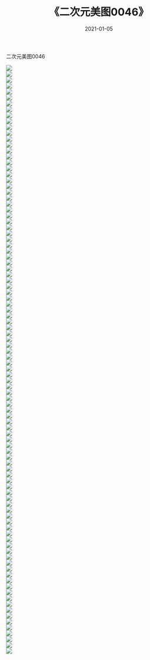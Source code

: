 ﻿---
layout: post
title:  《二次元美图0046》
date:   2021-01-05
img: http://imgx.orgx.ga/二次元/2021/二次元美图0046/000.jpg
categories: [美女, 清纯, 唯美]
---

二次元美图0046

 ![](http://imgx.orgx.ga/二次元/2021/二次元美图0046/001.jpg) <br>![](http://imgx.orgx.ga/二次元/2021/二次元美图0046/002.jpg) <br>![](http://imgx.orgx.ga/二次元/2021/二次元美图0046/003.jpg) <br>![](http://imgx.orgx.ga/二次元/2021/二次元美图0046/004.jpg) <br>![](http://imgx.orgx.ga/二次元/2021/二次元美图0046/005.jpg) <br>![](http://imgx.orgx.ga/二次元/2021/二次元美图0046/006.jpg) <br>![](http://imgx.orgx.ga/二次元/2021/二次元美图0046/007.jpg) <br>![](http://imgx.orgx.ga/二次元/2021/二次元美图0046/008.jpg) <br>![](http://imgx.orgx.ga/二次元/2021/二次元美图0046/009.jpg) <br>![](http://imgx.orgx.ga/二次元/2021/二次元美图0046/010.jpg) <br>![](http://imgx.orgx.ga/二次元/2021/二次元美图0046/011.jpg) <br>![](http://imgx.orgx.ga/二次元/2021/二次元美图0046/012.jpg) <br>![](http://imgx.orgx.ga/二次元/2021/二次元美图0046/013.jpg) <br>![](http://imgx.orgx.ga/二次元/2021/二次元美图0046/014.jpg) <br>![](http://imgx.orgx.ga/二次元/2021/二次元美图0046/015.jpg) <br>![](http://imgx.orgx.ga/二次元/2021/二次元美图0046/016.jpg) <br>![](http://imgx.orgx.ga/二次元/2021/二次元美图0046/017.jpg) <br>![](http://imgx.orgx.ga/二次元/2021/二次元美图0046/018.jpg) <br>![](http://imgx.orgx.ga/二次元/2021/二次元美图0046/019.jpg) <br>![](http://imgx.orgx.ga/二次元/2021/二次元美图0046/020.jpg) <br>![](http://imgx.orgx.ga/二次元/2021/二次元美图0046/021.jpg) <br>![](http://imgx.orgx.ga/二次元/2021/二次元美图0046/022.jpg) <br>![](http://imgx.orgx.ga/二次元/2021/二次元美图0046/023.jpg) <br>![](http://imgx.orgx.ga/二次元/2021/二次元美图0046/024.jpg) <br>![](http://imgx.orgx.ga/二次元/2021/二次元美图0046/025.jpg) <br>![](http://imgx.orgx.ga/二次元/2021/二次元美图0046/026.jpg) <br>![](http://imgx.orgx.ga/二次元/2021/二次元美图0046/027.jpg) <br>![](http://imgx.orgx.ga/二次元/2021/二次元美图0046/028.jpg) <br>![](http://imgx.orgx.ga/二次元/2021/二次元美图0046/029.jpg) <br>![](http://imgx.orgx.ga/二次元/2021/二次元美图0046/030.jpg) <br>![](http://imgx.orgx.ga/二次元/2021/二次元美图0046/031.jpg) <br>![](http://imgx.orgx.ga/二次元/2021/二次元美图0046/032.jpg) <br>![](http://imgx.orgx.ga/二次元/2021/二次元美图0046/033.jpg) <br>![](http://imgx.orgx.ga/二次元/2021/二次元美图0046/034.jpg) <br>![](http://imgx.orgx.ga/二次元/2021/二次元美图0046/035.jpg) <br>![](http://imgx.orgx.ga/二次元/2021/二次元美图0046/036.jpg) <br>![](http://imgx.orgx.ga/二次元/2021/二次元美图0046/037.jpg) <br>![](http://imgx.orgx.ga/二次元/2021/二次元美图0046/038.jpg) <br>![](http://imgx.orgx.ga/二次元/2021/二次元美图0046/039.jpg) <br>![](http://imgx.orgx.ga/二次元/2021/二次元美图0046/040.jpg) <br>![](http://imgx.orgx.ga/二次元/2021/二次元美图0046/041.jpg) <br>![](http://imgx.orgx.ga/二次元/2021/二次元美图0046/042.jpg) <br>![](http://imgx.orgx.ga/二次元/2021/二次元美图0046/043.jpg) <br>![](http://imgx.orgx.ga/二次元/2021/二次元美图0046/044.jpg) <br>![](http://imgx.orgx.ga/二次元/2021/二次元美图0046/045.jpg) <br>![](http://imgx.orgx.ga/二次元/2021/二次元美图0046/046.jpg) <br>![](http://imgx.orgx.ga/二次元/2021/二次元美图0046/047.jpg) <br>![](http://imgx.orgx.ga/二次元/2021/二次元美图0046/048.jpg) <br>![](http://imgx.orgx.ga/二次元/2021/二次元美图0046/049.jpg) <br>![](http://imgx.orgx.ga/二次元/2021/二次元美图0046/050.jpg) <br>![](http://imgx.orgx.ga/二次元/2021/二次元美图0046/051.jpg) <br>![](http://imgx.orgx.ga/二次元/2021/二次元美图0046/052.jpg) <br>![](http://imgx.orgx.ga/二次元/2021/二次元美图0046/053.jpg) <br>![](http://imgx.orgx.ga/二次元/2021/二次元美图0046/054.jpg) <br>![](http://imgx.orgx.ga/二次元/2021/二次元美图0046/055.jpg) <br>![](http://imgx.orgx.ga/二次元/2021/二次元美图0046/056.jpg) <br>![](http://imgx.orgx.ga/二次元/2021/二次元美图0046/057.jpg) <br>![](http://imgx.orgx.ga/二次元/2021/二次元美图0046/058.jpg) <br>![](http://imgx.orgx.ga/二次元/2021/二次元美图0046/059.jpg) <br>![](http://imgx.orgx.ga/二次元/2021/二次元美图0046/060.jpg) <br>![](http://imgx.orgx.ga/二次元/2021/二次元美图0046/061.jpg) <br>![](http://imgx.orgx.ga/二次元/2021/二次元美图0046/062.jpg) <br>![](http://imgx.orgx.ga/二次元/2021/二次元美图0046/063.jpg) <br>![](http://imgx.orgx.ga/二次元/2021/二次元美图0046/064.jpg) <br>![](http://imgx.orgx.ga/二次元/2021/二次元美图0046/065.jpg) <br>![](http://imgx.orgx.ga/二次元/2021/二次元美图0046/066.jpg) <br>![](http://imgx.orgx.ga/二次元/2021/二次元美图0046/067.jpg) <br>![](http://imgx.orgx.ga/二次元/2021/二次元美图0046/068.jpg) <br>![](http://imgx.orgx.ga/二次元/2021/二次元美图0046/069.jpg) <br>![](http://imgx.orgx.ga/二次元/2021/二次元美图0046/070.jpg) <br>![](http://imgx.orgx.ga/二次元/2021/二次元美图0046/071.jpg) <br>![](http://imgx.orgx.ga/二次元/2021/二次元美图0046/072.jpg) <br>![](http://imgx.orgx.ga/二次元/2021/二次元美图0046/073.jpg) <br>![](http://imgx.orgx.ga/二次元/2021/二次元美图0046/074.jpg) <br>![](http://imgx.orgx.ga/二次元/2021/二次元美图0046/075.jpg) <br>![](http://imgx.orgx.ga/二次元/2021/二次元美图0046/076.jpg) <br>![](http://imgx.orgx.ga/二次元/2021/二次元美图0046/077.jpg) <br>![](http://imgx.orgx.ga/二次元/2021/二次元美图0046/078.jpg) <br>![](http://imgx.orgx.ga/二次元/2021/二次元美图0046/079.jpg) <br>![](http://imgx.orgx.ga/二次元/2021/二次元美图0046/080.jpg) <br>![](http://imgx.orgx.ga/二次元/2021/二次元美图0046/081.jpg) <br>![](http://imgx.orgx.ga/二次元/2021/二次元美图0046/082.jpg) <br>![](http://imgx.orgx.ga/二次元/2021/二次元美图0046/083.jpg) <br>![](http://imgx.orgx.ga/二次元/2021/二次元美图0046/084.jpg) <br>![](http://imgx.orgx.ga/二次元/2021/二次元美图0046/085.jpg) <br>![](http://imgx.orgx.ga/二次元/2021/二次元美图0046/086.jpg) <br>![](http://imgx.orgx.ga/二次元/2021/二次元美图0046/087.jpg) <br>![](http://imgx.orgx.ga/二次元/2021/二次元美图0046/088.jpg) <br>![](http://imgx.orgx.ga/二次元/2021/二次元美图0046/089.jpg) <br>![](http://imgx.orgx.ga/二次元/2021/二次元美图0046/090.jpg) <br>![](http://imgx.orgx.ga/二次元/2021/二次元美图0046/091.jpg) <br>![](http://imgx.orgx.ga/二次元/2021/二次元美图0046/092.jpg) <br>![](http://imgx.orgx.ga/二次元/2021/二次元美图0046/093.jpg) <br>![](http://imgx.orgx.ga/二次元/2021/二次元美图0046/094.jpg) <br>![](http://imgx.orgx.ga/二次元/2021/二次元美图0046/095.jpg) <br>![](http://imgx.orgx.ga/二次元/2021/二次元美图0046/096.jpg) <br>![](http://imgx.orgx.ga/二次元/2021/二次元美图0046/097.jpg) <br>![](http://imgx.orgx.ga/二次元/2021/二次元美图0046/098.jpg) <br>![](http://imgx.orgx.ga/二次元/2021/二次元美图0046/099.jpg) <br>![](http://imgx.orgx.ga/二次元/2021/二次元美图0046/100.jpg) <br>